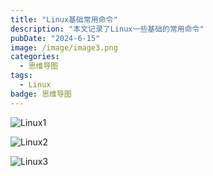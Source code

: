```yaml
---
title: "Linux基础常用命令"
description: "本文记录了Linux一些基础的常用命令"
pubDate: "2024-6-15"
image: /image/image3.png
categories:
  - 思维导图
tags:
  - Linux
badge: 思维导图
---
```






![Linux1](https://s2.loli.net/2025/10/08/oAJDuzm4ENSVLaR.png)



![Linux2](https://s2.loli.net/2025/10/08/KBSdEhowuTkXscV.png)



![Linux3](https://s2.loli.net/2025/10/08/f2ed7Srg1GhZcbi.png)

